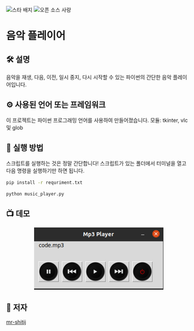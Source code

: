 <!--이 부분을 삭제하지 마십시오-->
![스타 배지](https://img.shields.io/static/v1?label=%F0%9F%8C%9F&message=If%20Useful&style=style=flat&color=BC4E99)
![오픈 소스 사랑](https://badges.frapsoft.com/os/v1/open-source.svg?v=103)

# 음악 플레이어


## 🛠️ 설명
음악을 재생, 다음, 이전, 일시 중지, 다시 시작할 수 있는 파이썬의 간단한 음악 플레이어입니다.

## ⚙️ 사용된 언어 또는 프레임워크
이 프로젝트는 파이썬 프로그래밍 언어를 사용하여 만들어졌습니다.
모듈: tkinter, vlc 및 glob

## 🌟 실행 방법
스크립트를 실행하는 것은 정말 간단합니다! 스크립트가 있는 폴더에서 터미널을 열고 다음 명령을 실행하기만 하면 됩니다.

```sh
pip install -r requriment.txt
```

```sh
python music_player.py
```


## 📺 데모
<p align="center">
<img src="https://github.com/mr-shitij/Music-Player-In-Python/blob/main/images/Screenshot%20from%202022-10-02%2011-19-40.png" width=70% height=70%>

## 🤖 저자
[mr-shitij](https://github.com/mr-shitij)
